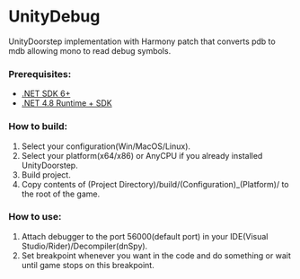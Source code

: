 # UnityDebug
UnityDoorstep implementation with Harmony patch that converts pdb to mdb allowing mono to read debug symbols.

### Prerequisites:

- [.NET SDK 6+](https://dotnet.microsoft.com/en-us/download/dotnet/6.0)
- [.NET 4.8 Runtime + SDK](https://dotnet.microsoft.com/en-us/download/dotnet-framework/net48)

### How to build:

1. Select your configuration(Win/MacOS/Linux).
2. Select your platform(x64/x86) or AnyCPU if you already installed UnityDoorstep.
3. Build project.
4. Copy contents of (Project Directory)/build/(Configuration)_(Platform)/ to the root of the game.

### How to use:
1. Attach debugger to the port 56000(default port) in your IDE(Visual Studio/Rider)/Decompiler(dnSpy).
2. Set breakpoint whenever you want in the code and do something or wait until game stops on this breakpoint.
